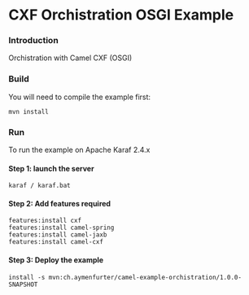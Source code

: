 # CXF Orchistration OSGI Example

### Introduction

Orchistration with Camel CXF (OSGI)

### Build

You will need to compile the example first:

	mvn install

### Run

To run the example on Apache Karaf 2.4.x

#### Step 1: launch the server
	karaf / karaf.bat

#### Step 2: Add features required	
	features:install cxf
	features:install camel-spring
	features:install camel-jaxb
	features:install camel-cxf


#### Step 3: Deploy the example
	install -s mvn:ch.aymenfurter/camel-example-orchistration/1.0.0-SNAPSHOT

